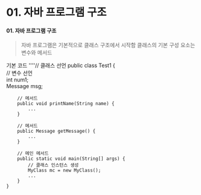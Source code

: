 # 01. 자바 프로그램 구조  
#### 01. 자바 프로그램 구조  
> 자바 프로그램은 기본적으로 클래스 구조에서 시작함
> 클래스의 기본 구성 요소는 변수와 메서드

기본 코드 
''''// 클래스 선언
    public class Test1 {  
        // 변수 선언  
        int num1;  
        Message msg;  
  
        // 메서드  
        public void printName(String name) {  
            ...  
        }  
   
        // 메서드  
        public Message getMessage() {  
            ...  
        }  
  
        // 메인 메서드  
        public static void main(String[] args) {  
            // 클래스 인스턴스 생성  
            MyClass mc = new MyClass();  
            ...  
        }   
    }  
